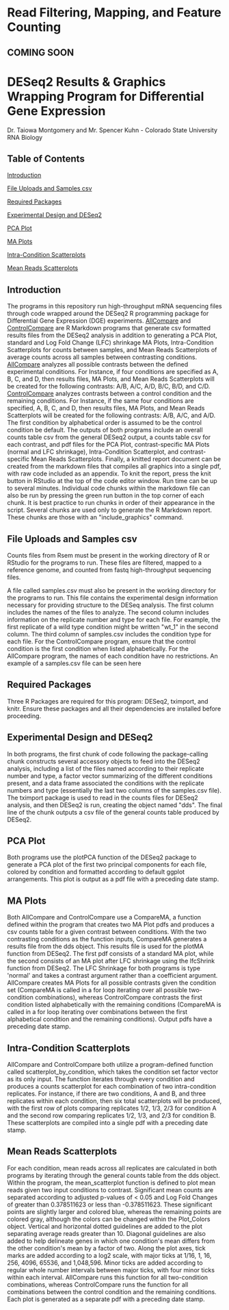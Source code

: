 
# Read Filtering, Mapping, and Feature Counting

## COMING SOON

# DESeq2 Results & Graphics Wrapping Program for Differential Gene Expression

Dr. Taiowa Montgomery and Mr. Spencer Kuhn - Colorado State University RNA Biology

## Table of Contents

[Introduction](#Introduction)

[File Uploads and Samples csv](#File-Uploads-and-Samples-csv)

[Required Packages](#Required-Packages)

[Experimental Design and DESeq2](#Experimental-Design-and-DESeq2)

[PCA Plot](#PCA-Plot)

[MA Plots](#MA-Plots)

[Intra-Condition Scatterplots](#Intra--Condition-Scatterplots)

[Mean Reads Scatterplots](#Mean-Reads-Scatterplots)


## Introduction

The programs in this repository run high-throughput mRNA sequencing files through code wrapped around the DESeq2 R programming package for Differential Gene Expression (DGE) experiments. [AllCompare](AllCompareDESeqPipeline.Rmd) and [ControlCompare](ControlCompareDESeqPipeline.Rmd) are R Markdown programs that generate csv formatted results files from the DESeq2 analysis in addition to generating a PCA Plot, standard and Log Fold Change (LFC) shrinkage MA Plots, Intra-Condition Scatterplots for counts between samples, and Mean Reads Scatterplots of average counts across all samples between contrasting conditions. [AllCompare](AllCompareDESeqPipeline.Rmd) analyzes all possible contrasts between the defined experimental conditions. For Instance, if four conditions are specified as A, B, C, and D, then results files, MA Plots, and Mean Reads Scatterplots will be created for the following contrasts: A/B, A/C, A/D, B/C, B/D, and C/D. [ControlCompare](ControlCompareDESeqPipeline.Rmd) analyzes contrasts between a control condition and the remaining conditions. For Instance, if the same four conditions are specified, A, B, C, and D, then results files, MA Plots, and Mean Reads Scatterplots will be created for the following contrasts: A/B, A/C, and A/D. The first condition by alphabetical order is assumed to be the control condition be default. The outputs of both programs include an overall counts table csv from the general DESeq2 output, a counts table csv for each contrast, and pdf files for the PCA Plot, contrast-specific MA Plots (normal and LFC shrinkage), Intra-Condition Scatterplot, and contrast-specific Mean Reads Scatterplots. Finally, a knitted report document can be created from the markdown files that compiles all graphics into a single pdf, with raw code included as an appendix. To knit the report, press the knit button in RStudio at the top of the code editor window. Run time can be up to several minutes. Individual code chunks within the markdown file can also be run by pressing the green run button in the top corner of each chunk. It is best practice to run chunks in order of their appearance in the script. Several chunks are used only to generate the R Markdown report. These chunks are those with an "include_graphics" command.

## File Uploads and Samples csv

Counts files from Rsem must be present in the working directory of R or RStudio for the programs to run. These files are filtered, mapped to a reference genome, and counted from fastq high-throughput sequencing files. 

A file called samples.csv must also be present in the working directory for the programs to run. This file contains the experimental design information necessary for providing structure to the DESeq analysis. The first column includes the names of the files to analyze. The second column includes information on the replicate number and type for each file. For example, the first replicate of a wild type condition might be written "wt_1" in the second column. The third column of samples.csv includes the condition type for each file. For the ControlCompare program, ensure that the control condition is the first condition when listed alphabetically. For the AllCompare program, the names of each condition have no restrictions. An example of a samples.csv file can be seen here

## Required Packages

Three R Packages are required for this program: DESeq2, tximport, and knitr. Ensure these packages and all their dependencies are installed before proceeding.

## Experimental Design and DESeq2 

In both programs, the first chunk of code following the package-calling chunk constructs several accessory objects to feed into the DESeq2 analysis, including a list of the files named according to their replicate number and type, a factor vector summarizing of the different conditions present, and a data frame associated the conditions with the replicate numbers and type (essentially the last two columns of the samples.csv file). The tximport package is used to read in the counts files for DESeq2 analysis, and then DESeq2 is run, creating the object named "dds". The final line of the chunk outputs a csv file of the general counts table produced by DESeq2. 

## PCA Plot

Both programs use the plotPCA function of the DESeq2 package to generate a PCA plot of the first two principal components for each file, colored by condition and formatted according to default ggplot arrangements. This plot is output as a pdf file with a preceding date stamp. 

## MA Plots

Both AllCompare and ControlCompare use a CompareMA, a function defined within the program that creates two MA Plot pdfs and produces a csv counts table for a given contrast between conditions. With the two contrasting conditions as the function inputs, CompareMA generates a results file from the dds object. This results file is used for the plotMA function from DESeq2. The first pdf consists of a standard MA plot, while the second consists of an MA plot after LFC shrinkage using the lfcShrink function from DESeq2. The LFC Shrinkage for both programs is type 'normal' and takes a contrast argument rather than a coefficient argument. AllCompare creates MA Plots for all possible contrasts given the condition set (CompareMA is called in a for loop iterating over all possible two-condition combinations), whereas ControlCompare contrasts the first condition listed alphabetically with the remaining conditions (CompareMA is called in a for loop iterating over combinations between the first alphabetical condition and the remaining conditions). Output pdfs have a preceding date stamp.

## Intra-Condition Scatterplots

AllCompare and ControlCompare both utilize a program-defined function called scatterplot_by_condition, which takes the condition set factor vector as its only input. The function iterates through every condition and produces a counts scatterplot for each combination of two intra-condition replicates. For instance, if there are two conditions, A and B, and three replicates within each condition, then six total scatterplots will be produced, with the first row of plots comparing replicates 1/2, 1/3, 2/3 for condition A and the second row comparing replicates 1/2, 1/3, and 2/3 for condition B. These scatterplots are compiled into a single pdf with a preceding date stamp. 

## Mean Reads Scatterplots

For each condition, mean reads across all replicates are calculated in both programs by iterating through the general counts table from the dds object. Within the program, the mean_scatterplot function is defined to plot mean reads given two input conditions to contrast. Significant mean counts are separated according to adjusted p-values of < 0.05 and Log Fold Changes of greater than 0.378511623 or less than -0.378511623. These significant points are slightly larger and colored blue, whereas the remaining points are colored gray, although the colors can be changed within the Plot_Colors object. Vertical and horizontal dotted guidelines are added to the plot separating average reads greater than 10. Diagonal guidelines are also added to help delineate genes in which one condition's mean differs from the other condition's mean by a factor of two. Along the plot axes, tick marks are added according to a log2 scale, with major ticks at 1/16, 1, 16, 256, 4096, 65536, and 1,048,596. Minor ticks are added according to regular whole number intervals between major ticks, with four minor ticks within each interval. AllCompare runs this function for all two-condition combinations, whereas ControlCompare runs the function for all combinations between the control condition and the remaining conditions. Each plot is generated as a separate pdf with a preceding date stamp.
